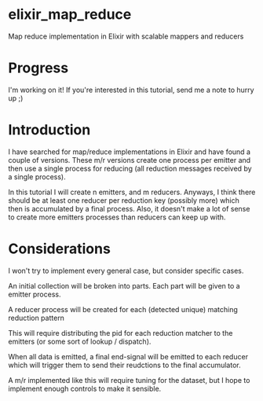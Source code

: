 # elixir_map_reduce
Map reduce implementation in Elixir with scalable mappers and reducers

# Progress

I'm working on it! If you're interested in this tutorial, send me a note to hurry up ;)

# Introduction

I have searched for map/reduce implementations in Elixir and have found a couple of versions. These m/r versions create one process per emitter and then use a single process for reducing (all reduction messages received by a single process).

In this tutorial I will create n emitters, and m reducers. Anyways, I think there should be at least one reducer per reduction key (possibly more) which then is accumulated by a final process. Also, it doesn't make a lot of sense to create more emitters processes than reducers can keep up with. 

# Considerations

I won't try to implement every general case, but consider specific cases.

An initial collection will be broken into parts. Each part will be given to a emitter process.

A reducer process will be created for each (detected unique) matching reduction pattern

This will require distributing the pid for each reduction matcher to the emitters (or some sort of lookup / dispatch).

When all data is emitted, a final end-signal will be emitted to each reducer which will trigger them to send their reudctions to the final accumulator.

A m/r implemented like this will require tuning for the dataset, but I hope to implement enough controls to make it sensible.

